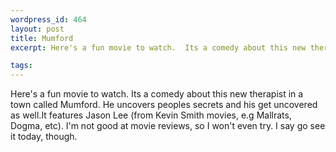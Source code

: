 ```yaml
--- 
wordpress_id: 464
layout: post
title: Mumford
excerpt: Here's a fun movie to watch.  Its a comedy about this new therapist in a town called Mumford.  He uncovers peoples secrets and his get uncovered as well.

tags: 
---
```


Here's a fun movie to watch.  Its a comedy about this new therapist in a town called Mumford.  He uncovers peoples secrets and his get uncovered as well.<!--more-->It features Jason Lee (from Kevin Smith movies, e.g Mallrats, Dogma, etc).  I'm not good at movie reviews, so I won't even try.  I say go see it today, though.

